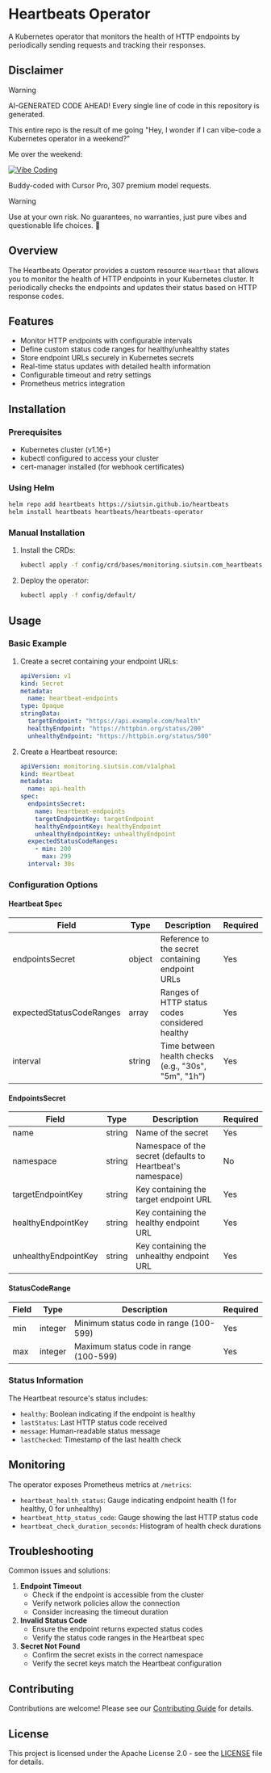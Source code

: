 # Heartbeats Operator

A Kubernetes operator that monitors the health of HTTP endpoints by periodically sending requests and tracking their responses.

## Disclaimer

> [!WARNING]  
> AI-GENERATED CODE AHEAD! Every single line of code in this repository is generated.

This entire repo is the result of me going "Hey, I wonder if I can vibe-code a Kubernetes operator in a weekend?"

Me over the weekend:

[![Vibe Coding](https://markdown-videos-api.jorgenkh.no/url?url=https%3A%2F%2Fyoutu.be%2F_2C2CNmK7dQ)](https://youtu.be/_2C2CNmK7dQ)

Buddy-coded with Cursor Pro, 307 premium model requests.

> [!WARNING]  
> Use at your own risk. No guarantees, no warranties, just pure vibes and questionable life choices. 🤪

## Overview

The Heartbeats Operator provides a custom resource `Heartbeat` that allows you to monitor
the health of HTTP endpoints in your Kubernetes cluster. It periodically checks the endpoints
and updates their status based on HTTP response codes.

## Features

- Monitor HTTP endpoints with configurable intervals
- Define custom status code ranges for healthy/unhealthy states
- Store endpoint URLs securely in Kubernetes secrets
- Real-time status updates with detailed health information
- Configurable timeout and retry settings
- Prometheus metrics integration

## Installation

### Prerequisites

- Kubernetes cluster (v1.16+)
- kubectl configured to access your cluster
- cert-manager installed (for webhook certificates)

### Using Helm

```bash
helm repo add heartbeats https://siutsin.github.io/heartbeats
helm install heartbeats heartbeats/heartbeats-operator
```

### Manual Installation

1. Install the CRDs:

    ```bash
    kubectl apply -f config/crd/bases/monitoring.siutsin.com_heartbeats.yaml
    ```

2. Deploy the operator:

    ```bash
    kubectl apply -f config/default/
    ```

## Usage

### Basic Example

1. Create a secret containing your endpoint URLs:

    ```yaml
    apiVersion: v1
    kind: Secret
    metadata:
      name: heartbeat-endpoints
    type: Opaque
    stringData:
      targetEndpoint: "https://api.example.com/health"
      healthyEndpoint: "https://httpbin.org/status/200"
      unhealthyEndpoint: "https://httpbin.org/status/500"
    ```

2. Create a Heartbeat resource:

    ```yaml
    apiVersion: monitoring.siutsin.com/v1alpha1
    kind: Heartbeat
    metadata:
      name: api-health
    spec:
      endpointsSecret:
        name: heartbeat-endpoints
        targetEndpointKey: targetEndpoint
        healthyEndpointKey: healthyEndpoint
        unhealthyEndpointKey: unhealthyEndpoint
      expectedStatusCodeRanges:
        - min: 200
          max: 299
      interval: 30s
    ```

### Configuration Options

#### Heartbeat Spec

| Field | Type | Description | Required |
|-------|------|-------------|----------|
| endpointsSecret | object | Reference to the secret containing endpoint URLs | Yes |
| expectedStatusCodeRanges | array | Ranges of HTTP status codes considered healthy | Yes |
| interval | string | Time between health checks (e.g., "30s", "5m", "1h") | Yes |

#### EndpointsSecret

| Field | Type | Description | Required |
|-------|------|-------------|----------|
| name | string | Name of the secret | Yes |
| namespace | string | Namespace of the secret (defaults to Heartbeat's namespace) | No |
| targetEndpointKey | string | Key containing the target endpoint URL | Yes |
| healthyEndpointKey | string | Key containing the healthy endpoint URL | Yes |
| unhealthyEndpointKey | string | Key containing the unhealthy endpoint URL | Yes |

#### StatusCodeRange

| Field | Type | Description | Required |
|-------|------|-------------|----------|
| min | integer | Minimum status code in range (100-599) | Yes |
| max | integer | Maximum status code in range (100-599) | Yes |

### Status Information

The Heartbeat resource's status includes:

- `healthy`: Boolean indicating if the endpoint is healthy
- `lastStatus`: Last HTTP status code received
- `message`: Human-readable status message
- `lastChecked`: Timestamp of the last health check

## Monitoring

The operator exposes Prometheus metrics at `/metrics`:

- `heartbeat_health_status`: Gauge indicating endpoint health
  (1 for healthy, 0 for unhealthy)
- `heartbeat_http_status_code`: Gauge showing the last HTTP status code
- `heartbeat_check_duration_seconds`: Histogram of health check durations

## Troubleshooting

Common issues and solutions:

1. **Endpoint Timeout**
   - Check if the endpoint is accessible from the cluster
   - Verify network policies allow the connection
   - Consider increasing the timeout duration
2. **Invalid Status Code**
   - Ensure the endpoint returns expected status codes
   - Verify the status code ranges in the Heartbeat spec
3. **Secret Not Found**
   - Confirm the secret exists in the correct namespace
   - Verify the secret keys match the Heartbeat configuration

## Contributing

Contributions are welcome! Please see our [Contributing Guide](CONTRIBUTING.md) for details.

## License

This project is licensed under the Apache License 2.0 - see the [LICENSE](LICENSE) file for details.
